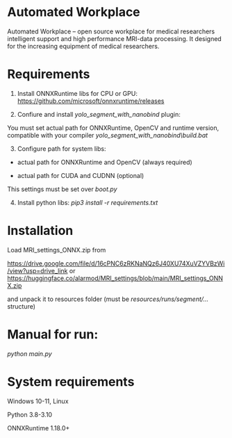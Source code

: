 # Automated Workplace
Automated Workplace – open source workplace for medical researchers intelligent support and high performance MRI-data processing. It designed for the increasing equipment of medical researchers.

# Requirements
1. Install ONNXRuntime libs for CPU or GPU: 
https://github.com/microsoft/onnxruntime/releases

2. Confiure and install _yolo_segment_with_nanobind_ plugin:

You must set actual path for ONNXRuntime, OpenCV and runtime version, compatible with your compiler
_yolo_segment_with_nanobind\build.bat_

3. Configure path for system libs:

- actual path for ONNXRuntime and OpenCV (always required)

- actual path for CUDA and CUDNN (optional)

This settings must be set over
_boot.py_

4. Install python libs:
_pip3 install -r requirements.txt_

# Installation
Load MRI_settings_ONNX.zip from

https://drive.google.com/file/d/16cPNC6zRKNaNQz6J40XU74XuVZYVBzWi/view?usp=drive_link
or
https://huggingface.co/alarmod/MRI_settings/blob/main/MRI_settings_ONNX.zip

and unpack it to resources folder (must be _resources/runs/segment/..._ structure)

# Manual for run: 
_python main.py_

# System requirements
Windows 10-11, Linux

Python 3.8-3.10

ONNXRuntime 1.18.0+
